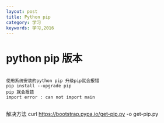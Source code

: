 ```yaml
---
layout: post
title: Python pip
category: 学习
keywords: 学习,2016
---
```


# python pip 版本

```

使用系统安装的python pip 升级pip就会报错 
pip install --upgrade pip
pip 就会报错 
import error : can not import main


```

解决方法
curl https://bootstrap.pypa.io/get-pip.py -o get-pip.py

